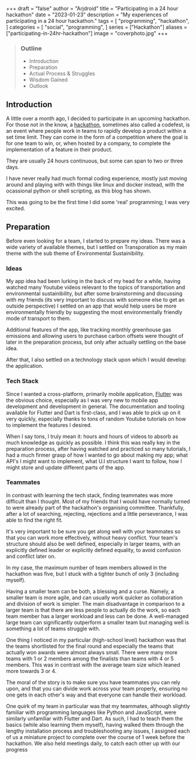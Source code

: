 +++
draft = "false"
author = "Arjdroid"
title = "Participating in a 24 hour hackathon"
date = "2023-01-23"
description = "My experiences of participating in a 24 hour hackathon."
tags = [
    "programming",
    "hackathon",
]
categories = [
    "social",
    "programming",
]
series = ["Hackathon"]
aliases = ["participating-in-24hr-hackathon"]
image = "coverphoto.jpg"
+++

> ### Outline
> * Introduction
> * Preparation
> * Actual Process & Struggles
> * Wisdom Gained
> * Outlook

## Introduction

A little over a month ago, I decided to participate in an upcoming hackathon. For those not in the know, a [hackathon](https://en.wikipedia.org/wiki/Hackathon), sometimes also called a codefest, is an event where people work in teams to rapidly develop a product within a set time limit. They can come in the form of a competition where the goal is for one team to win, or, when hosted by a company, to complete the implementation of a feature in their product.

They are usually 24 hours continuous, but some can span to two or three days.

I have never really had much formal coding experience, mostly just moving around and playing with with things like linux and docker instead, with the ocassional python or shell scripting, as this blog has shown. 

This was going to be the first time I did some 'real' programming; I was very excited.

## Preparation

Before even looking for a team, I started to prepare my ideas. There was a wide variety of available themes, but I settled on Transporation as my main theme with the sub theme of Environmental Sustainibility.

### Ideas

My app idea had been lurking in the back of my head for a while, having watched many Youtube videos relevant to the topics of transportation and environmental sustainibility, but after some brainstorming and discussing with my friends (its very important to discuss with someone else to get an outside perspective) I settled on an app that would help users be more environmentally friendly by suggesting the most environmentally friendly mode of transport to them.

Additional features of the app, like tracking monthly greenhouse gas emissions and allowing users to purchase carbon offsets were thought of later in the preparation process, but only after actually settling on the base idea.

After that, I also settled on a technology stack upon which I would develop the application.

### Tech Stack

Since I wanted a cross-platform, primarily mobile application, [Flutter](https://flutter.dev) was the obvious choice, especially as I was very new to mobile app development and development in general. The documentation and tooling available for Flutter and Dart is first-class, and I was able to pick up on it very quickly, especially thanks to tons of random Youtube tutorials on how to implement the features I desired.

When I say tons, I truly mean it: hours and hours of videos to absorb as much knowledge as quickly as possible. I think this was really key in the preparation process, after having watched and practiced so many tutorials, I had a much firmer grasp of how I wanted to go about making my app; what API's I might want to implement, what U.I structure I want to follow, how I might store and update different parts of the app.

### Teammates

In contrast with learning the tech stack, finding teammates was more difficult than I thought. Most of my friends that I would have normally turned to were already part of the hackathon's organising committee. Thankfully, after a lot of searching, rejecting, rejections and a little perseverance, I was able to find the right fit.

It's very important to be sure you get along well with your teammates so that you can work more effectively, without heavy conflict. Your team's structure should also be well defined, especially in larger teams, with an explicitly defined leader or explicitly defined equality, to avoid confusion and conflict later on.

In my case, the maximum number of team members allowed in the hackathon was five, but I stuck with a tighter bunch of only 3 (including myself). 

Having a smaller team can be both, a blessing and a curse. Namely, a smaller team is more agile, and can usually work quicker as collaboration and division of work is simpler. The main disadvantage in comparison to a larger team is that there are less people to actually do the work, so each team member has a larger workload and less can be done. A well-managed large team can significantly outperform a smaller team but managing well is something a lot of teams struggle with.

One thing I noticed in my particular (high-school level) hackathon was that the teams shortlisted for the final round and especially the teams that actually won awards were almost always small. There were many more teams with 1 or 2 members among the finalists than teams with 4 or 5 members. This was in contrast with the average team size which leaned more towards 3 or 4.

The moral of the story is to make sure you have teammates you can rely upon, and that you can divide work across your team properly, ensuring no one gets in each other's way and that everyone can handle their workload.

One quirk of my team in particular was that my teammates, although slightly familiar with programming languages like Python and JavaScript, were similarly unfamiliar with Flutter and Dart. As such, I had to teach them the basics (while also learning them myself), having walked them through the lengthy installation process and troubleshooting any issues, I assigned each of us a miniature project to complete over the course of 1 week before the hackathon. We also held meetings daily, to catch each other up with our progress